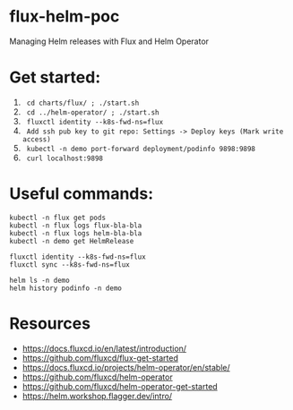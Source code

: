 # flux-helm-poc
Managing Helm releases with Flux and Helm Operator

# Get started:
1. ``` cd charts/flux/ ; ./start.sh```
2. ``` cd ../helm-operator/ ; ./start.sh```
3. ``` fluxctl identity --k8s-fwd-ns=flux```
4. ``` Add ssh pub key to git repo: Settings -> Deploy keys (Mark write access)```
5. ``` kubectl -n demo port-forward deployment/podinfo 9898:9898```
6. ``` curl localhost:9898```

# Useful commands:
```
kubectl -n flux get pods
kubectl -n flux logs flux-bla-bla
kubectl -n flux logs helm-bla-bla
kubectl -n demo get HelmRelease

fluxctl identity --k8s-fwd-ns=flux
fluxctl sync --k8s-fwd-ns=flux

helm ls -n demo
helm history podinfo -n demo
```
# Resources
- https://docs.fluxcd.io/en/latest/introduction/
- https://github.com/fluxcd/flux-get-started
- https://docs.fluxcd.io/projects/helm-operator/en/stable/
- https://github.com/fluxcd/helm-operator
- https://github.com/fluxcd/helm-operator-get-started
- https://helm.workshop.flagger.dev/intro/

